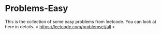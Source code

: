 # Problems-Easy

This is the collection of some easy problems from leetcode. You can look at here in details. < https://leetcode.com/problemset/all >
